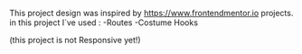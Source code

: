 This project design was inspired by https://www.frontendmentor.io projects.
in this project I`ve used :
 -Routes
 -Costume Hooks

 (this project is not Responsive yet!)
 
